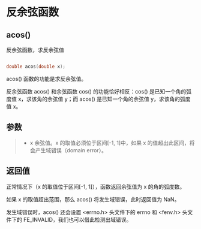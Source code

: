 # 反余弦函数

## acos()
反余弦函数，求反余弦值

```c

double acos(double x);

```

acos() 函数的功能是求反余弦值。

反余弦函数 acos() 和余弦函数 cos() 的功能恰好相反：cos() 是已知一个角的弧度值 x，求该角的余弦值 y；而 acos() 是已知一个角的余弦值 y，求该角的弧度值 x。 
## 参数
> + x
余弦值。x 的取值必须位于区间[-1, 1]中，如果 x 的值超出此区间，将会产生域错误（domain error）。

## 返回值
正常情况下（x 的取值位于区间[-1, 1]），函数返回余弦值为 x 的角的弧度数。

如果 x 的取值超出范围，那么 acos() 将发生域错误，此时返回值为 NaN。

发生域错误时，acos() 还会设置 <errno.h> 头文件下的 errno 和 <fenv.h> 头文件下的 FE_INVALID，我们也可以借此检测出域错误。

